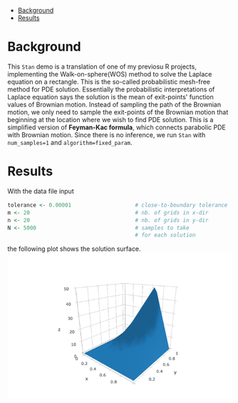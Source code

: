 - [Background](#org54289ec)
- [Results](#org5dd4804)



<a id="org54289ec"></a>

# Background

This `Stan` demo is a translation of one of my previosu R projects, implementing the Walk-on-sphere(WOS) method to solve the Laplace equation on a rectangle. This is the so-called probabilistic mesh-free method for PDE solution. Essentially the probabilistic interpretations of Laplace equation says the solution is the mean of exit-points' function values of Brownian motion. Instead of sampling the path of the Brownian motion, we only need to sample the exit-points of the Brownian motion that beginning at the location where we wish to find PDE solution. This is a simplified version of **Feyman-Kac formula**, which connects parabolic PDE with Brownian motion. Since there is no inference, we run `Stan` with `num_samples=1` and `algorithm=fixed_param`.

<a id="org5dd4804"></a>

# Results

With the data file input

```R
tolerance <- 0.00001                    # close-to-boundary tolerance
m <- 20                                 # nb. of grids in x-dir
n <- 20                                 # nb. of grids in y-dir
N <- 5000                               # samples to take
                                        # for each solution
```

the following plot shows the solution surface. ![img](harmonic.png)
